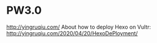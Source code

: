 # PW3.0
http://yingruqiu.com/
About how to deploy Hexo on Vultr:
http://yingruqiu.com/2020/04/20/HexoDePloyment/
